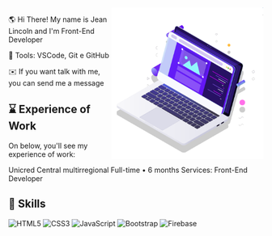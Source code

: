 <img src="pc.svg" min-width="300px" max-width="300px" width="300px" align="right" alt="Computador">

🌎 Hi There! My name is Jean Lincoln and I'm Front-End Developer

💼 Tools: VSCode, Git e GitHub

✉️ If you want talk with me, you can send me a message

 

## ⌛ Experience of Work
On below, you'll see my experience of work:

Unicred Central multirregional
Full-time • 6 months
Services: Front-End Developer

## 🔧 Skills

![HTML5](https://img.shields.io/badge/html5-%23E34F26.svg?style=for-the-badge&logo=html5&logoColor=white)
![CSS3](https://img.shields.io/badge/css3-%231572B6.svg?style=for-the-badge&logo=css3&logoColor=white)
![JavaScript](https://img.shields.io/badge/javascript-%23323330.svg?style=for-the-badge&logo=javascript&logoColor=%23F7DF1E)
![Bootstrap](https://img.shields.io/badge/bootstrap-%23563D7C.svg?style=for-the-badge&logo=bootstrap&logoColor=white)
![Firebase](https://img.shields.io/badge/Firebase-039BE5?style=for-the-badge&logo=Firebase&logoColor=white)  
